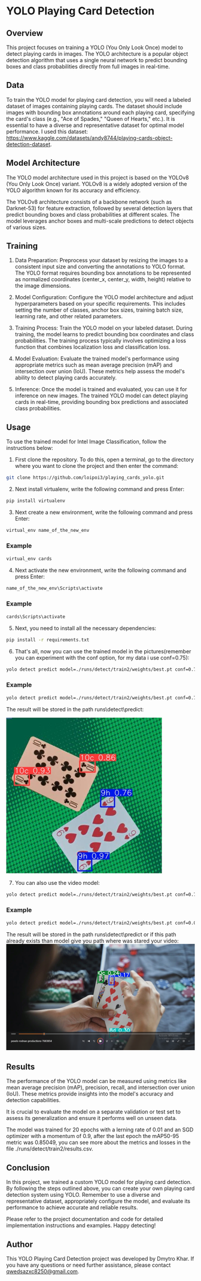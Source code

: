 # YOLO Playing Card Detection

## Overview
This project focuses on training a YOLO (You Only Look Once) model to detect playing cards in images. The YOLO architecture is a popular object detection algorithm that uses a single neural network to predict bounding boxes and class probabilities directly from full images in real-time.

## Data
To train the YOLO model for playing card detection, you will need a labeled dataset of images containing playing cards. The dataset should include images with bounding box annotations around each playing card, specifying the card's class (e.g., "Ace of Spades," "Queen of Hearts," etc.). It is essential to have a diverse and representative dataset for optimal model performance. I used this dataset: https://www.kaggle.com/datasets/andy8744/playing-cards-object-detection-dataset.

## Model Architecture
The YOLO model architecture used in this project is based on the YOLOv8 (You Only Look Once) variant. YOLOv8 is a widely adopted version of the YOLO algorithm known for its accuracy and efficiency.

The YOLOv8 architecture consists of a backbone network (such as Darknet-53) for feature extraction, followed by several detection layers that predict bounding boxes and class probabilities at different scales. The model leverages anchor boxes and multi-scale predictions to detect objects of various sizes.

## Training
1. Data Preparation: Preprocess your dataset by resizing the images to a consistent input size and converting the annotations to YOLO format. The YOLO format requires bounding box annotations to be represented as normalized coordinates (center_x, center_y, width, height) relative to the image dimensions.

2. Model Configuration: Configure the YOLO model architecture and adjust hyperparameters based on your specific requirements. This includes setting the number of classes, anchor box sizes, training batch size, learning rate, and other related parameters.

3. Training Process: Train the YOLO model on your labeled dataset. During training, the model learns to predict bounding box coordinates and class probabilities. The training process typically involves optimizing a loss function that combines localization loss and classification loss.

4. Model Evaluation: Evaluate the trained model's performance using appropriate metrics such as mean average precision (mAP) and intersection over union (IoU). These metrics help assess the model's ability to detect playing cards accurately.

5. Inference: Once the model is trained and evaluated, you can use it for inference on new images. The trained YOLO model can detect playing cards in real-time, providing bounding box predictions and associated class probabilities.

## Usage
To use the trained model for Intel Image Classification, follow the instructions below:

1. First clone the repository. To do this, open a terminal, go to the directory where you want to clone the project and then enter the command:
```bash
git clone https://github.com/loipoi3/playing_cards_yolo.git
```
2. Next install virtualenv, write the following command and press Enter:
```bash
pip install virtualenv
```
3. Next create a new environment, write the following command and press Enter:
```bash
virtual_env name_of_the_new_env
```
### Example
```bash
virtual_env cards
```
4. Next activate the new environment, write the following command and press Enter:
```bash
name_of_the_new_env\Scripts\activate
```
### Example
```bash
cards\Scripts\activate
```
5. Next, you need to install all the necessary dependencies:
```bash
pip install -r requirements.txt
```
6. That's all, now you can use the trained model in the pictures(remember you can experiment with the conf option, for my data i use conf=0.75):
```bash
yolo detect predict model=./runs/detect/train2/weights/best.pt conf=0.75 source=path/to/your/images
```
### Example
```bash
yolo detect predict model=./runs/detect/train2/weights/best.pt conf=0.75 source=D:\projects\playing_cards_yolo1\data\test\images
```
The result will be stored in the path runs\detect\predict:

![result](003787710_jpg.rf.fc4b9f3dd0d6f3146d70739ac741a64e.jpg)

7. You can also use the video model:
```bash
yolo detect predict model=./runs/detect/train2/weights/best.pt conf=0.75 source=path/to/your/videos
```
### Example
```bash
yolo detect predict model=./runs/detect/train2/weights/best.pt conf=0.05 source=D:\Downloads\pexels-rodnae-productions-7683854.mp4
```
The result will be stored in the path runs\detect\predict or if this path already exists than model give you path where was stared your video:
![result](image.png)

## Results
The performance of the YOLO model can be measured using metrics like mean average precision (mAP), precision, recall, and intersection over union (IoU). These metrics provide insights into the model's accuracy and detection capabilities.

It is crucial to evaluate the model on a separate validation or test set to assess its generalization and ensure it performs well on unseen data.

The model was trained for 20 epochs with a lerning rate of 0.01 and an SGD optimizer with a momentum of 0.9, after the last epoch the mAP50-95 metric was 0.85049, you can see more about the metrics and losses in the file ./runs/detect/train2/results.csv.

## Conclusion
In this project, we trained a custom YOLO model for playing card detection. By following the steps outlined above, you can create your own playing card detection system using YOLO. Remember to use a diverse and representative dataset, appropriately configure the model, and evaluate its performance to achieve accurate and reliable results.

Please refer to the project documentation and code for detailed implementation instructions and examples. Happy detecting!

## Author
This YOLO Playing Card Detection project was developed by Dmytro Khar. If you have any questions or need further assistance, please contact qwedsazxc8250@gmail.com.
